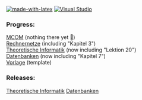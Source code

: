 [![made-with-latex](https://img.shields.io/badge/Made%20with-LaTeX-1f425f.svg)](https://www.latex-project.org/)
[![Visual Studio](https://badgen.net/badge/icon/visualstudio?icon=visualstudio&label)](https://visualstudio.microsoft.com)  
### Progress:

[MCOM](MCOM) (nothing there yet 🙁)  
[Rechnernetze](Rechnernetze) (including "Kapitel 3")  
[Theoretische Informatik](Theoretische%20Informatik) (now including "Lektion 20")  
[Datenbanken](Datenbanken) (now including "Kapitel 7")  
[Vorlage](Vorlage) (template)


### Releases:

[Theoretische Informatik](https://github.com/ToiletCoders/THU-Summary-SS22/releases/tag/TInf-Kap20)
[Datenbanken](https://github.com/ToiletCoders/THU-Summary-SS22/releases/tag/DaBa-Kap7)
